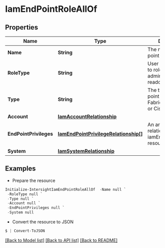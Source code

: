 # IamEndPointRoleAllOf
## Properties

Name | Type | Description | Notes
------------ | ------------- | ------------- | -------------
**Name** | **String** | The name of the end point role. | [optional] [readonly] 
**RoleType** | **String** | User specified tags to roles like as ep-admin or ep-readonly. | [optional] [readonly] 
**Type** | **String** | The type of the end point like Cisco UCS Fabric Interconnect or Cisco IMC. | [optional] [readonly] [default to ""]
**Account** | [**IamAccountRelationship**](IamAccountRelationship.md) |  | [optional] 
**EndPointPrivileges** | [**IamEndPointPrivilegeRelationship[]**](IamEndPointPrivilegeRelationship.md) | An array of relationships to iamEndPointPrivilege resources. | [optional] [readonly] 
**System** | [**IamSystemRelationship**](IamSystemRelationship.md) |  | [optional] 

## Examples

- Prepare the resource
```powershell
Initialize-IntersightIamEndPointRoleAllOf  -Name null `
 -RoleType null `
 -Type null `
 -Account null `
 -EndPointPrivileges null `
 -System null
```

- Convert the resource to JSON
```powershell
$ | Convert-ToJSON
```

[[Back to Model list]](../README.md#documentation-for-models) [[Back to API list]](../README.md#documentation-for-api-endpoints) [[Back to README]](../README.md)

